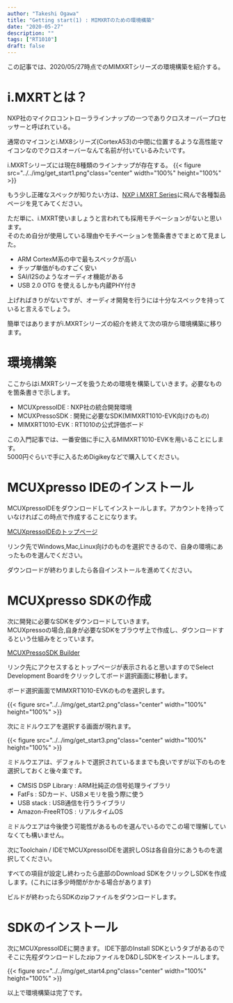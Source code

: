 ```yaml
---
author: "Takeshi Ogawa"
title: "Getting start(1) : MIMXRTのための環境構築"
date: "2020-05-27"
description: ""
tags: ["RT1010"]
draft: false
---
```


この記事では、2020/05/27時点でのMIMXRTシリーズの環境構築を紹介する。  
<!--more-->

# i.MXRTとは？
NXP社のマイクロコントローララインナップの一つでありクロスオーバープロセッサーと呼ばれている。

通常のマイコンとi.MX8シリーズ(CortexA53)の中間に位置するような高性能マイコンなのでクロスオーバーなんて名前が付いているみたいです。

i.MXRTシリーズには現在8種類のラインナップが存在する。
{{< figure src="../../img/get_start1.png"class="center" width="100%" height="100%" >}}


もう少し正確なスペックが知りたい方は、[NXP i.MXRT Series](https://www.nxp.com/products/processors-and-microcontrollers/arm-microcontrollers/i-mx-rt-crossover-mcus:IMX-RT-SERIES)に飛んで各種製品ページを見てみてください。

ただ単に、i.MXRT使いましょうと言われても採用モチベーションがないと思います。  
そのため自分が使用している理由やモチベーションを箇条書きでまとめて見ました。

- ARM CortexM系の中で最もスペックが高い
- チップ単価がものすごく安い
- SAI/I2Sのようなオーディオ機能がある
- USB 2.0 OTG を使えるしかも内蔵PHY付き

上げればきりがないですが、オーディオ開発を行うには十分なスペックを持っていると言えるでしょう。

簡単ではありますがi.MXRTシリーズの紹介を終えて次の項から環境構築に移ります。


# 環境構築

ここからはi.MXRTシリーズを扱うための環境を構築していきます。必要なものを箇条書きで示します。

- MCUXpressoIDE : NXP社の統合開発環境
- MCUXPressoSDK : 開発に必要なSDK(MIMXRT1010-EVK向けのもの)
- MIMXRT1010-EVK : RT1010の公式評価ボード

この入門記事では、一番安価に手に入るMIMXRT1010-EVKを用いることにします。  
5000円ぐらいで手に入るためDigikeyなどで購入してください。
# MCUXpresso IDEのインストール

MCUXpressoIDEをダウンロードしてインストールします。アカウントを持っていなければこの時点で作成することになります。

[MCUXpressoIDEのトップページ](https://www.nxp.com/design/software/development-software/mcuxpresso-software-and-tools/mcuxpresso-integrated-development-environment-ide:MCUXpresso-IDE)

リンク先でWindows,Mac,Linux向けのものを選択できるので、自身の環境にあったものを選んでください。

ダウンロードが終わりましたら各自インストールを進めてください。

# MCUXpresso SDKの作成

次に開発に必要なSDKをダウンロードしていきます。  
MCUXpressoの場合,自身が必要なSDKをブラウザ上で作成し、ダウンロードするという仕組みをとっています。

[MCUXPressoSDK Builder](https://mcuxpresso.nxp.com/en/welcome)

リンク先にアクセスするとトップページが表示されると思いますのでSelect Development Boardをクリックしてボード選択画面に移動します。

ボード選択画面でMIMXRT1010-EVKのものを選択します。

{{< figure src="../../img/get_start2.png"class="center" width="100%" height="100%" >}}

次にミドルウエアを選択する画面が現れます。

{{< figure src="../../img/get_start3.png"class="center" width="100%" height="100%" >}}

ミドルウエアは、デフォルトで選択されているままでも良いですが以下のものを選択しておくと後々楽です。

- CMSIS DSP Library : ARM社純正の信号処理ライブラリ
- FatFs : SDカード、USBメモリを扱う際に使う
- USB stack : USB通信を行うライブラリ
- Amazon-FreeRTOS : リアルタイムOS

ミドルウエアは今後使う可能性があるものを選んでいるのでこの場で理解していなくても構いません。

次にToolchain / IDEでMCUXpressoIDEを選択しOSは各自自分にあうものを選択してください。

すべての項目が設定し終わったら底部のDownload SDKをクリックしSDKを作成します。(これには多少時間がかかる場合があります)

ビルドが終わったらSDKのzipファイルをダウンロードします。

# SDKのインストール
次にMCUXpressoIDEに開きます。
IDE下部のInstall SDKというタブがあるのでそこに先程ダウンロードしたzipファイルをD&DしSDKをインストールします。　

{{< figure src="../../img/get_start4.png"class="center" width="100%" height="100%" >}}

以上で環境構築は完了です。

